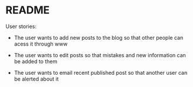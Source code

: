 # README

User stories:

* The user wants to add new posts to the blog so that other people can acess it through www

* The user wants to edit posts so that mistakes and new information can be added to them

* The user wants to email recent published post so that another user can be alerted about it 
